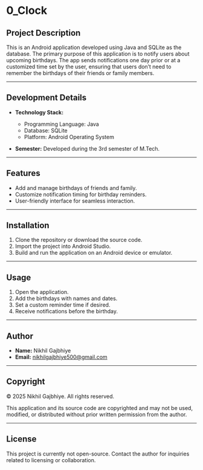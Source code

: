 # 0_Clock

## Project Description
This is an Android application developed using Java and SQLite as the database. The primary purpose of this application is to notify users about upcoming birthdays. The app sends notifications one day prior or at a customized time set by the user, ensuring that users don’t need to remember the birthdays of their friends or family members.

---

## Development Details
- **Technology Stack:**
  - Programming Language: Java
  - Database: SQLite
  - Platform: Android Operating System

- **Semester:** Developed during the 3rd semester of M.Tech.

---

## Features
- Add and manage birthdays of friends and family.
- Customize notification timing for birthday reminders.
- User-friendly interface for seamless interaction.

---

## Installation
1. Clone the repository or download the source code.
2. Import the project into Android Studio.
3. Build and run the application on an Android device or emulator.

---

## Usage
1. Open the application.
2. Add the birthdays with names and dates.
3. Set a custom reminder time if desired.
4. Receive notifications before the birthday.

---

## Author
- **Name:** Nikhil Gajbhiye
- **Email:** nikhilgajbhiye500@gmail.com

---

## Copyright
© 2025 Nikhil Gajbhiye. All rights reserved.

This application and its source code are copyrighted and may not be used, modified, or distributed without prior written permission from the author.

---

## License
This project is currently not open-source. Contact the author for inquiries related to licensing or collaboration.

